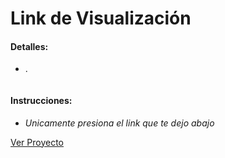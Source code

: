 # Link de Visualización

#### Detalles:

- .

![]()

#### Instrucciones:

- _Unicamente presiona el link que te dejo abajo_

[Ver Proyecto]()
